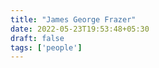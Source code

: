 ```yaml
---
title: "James George Frazer"
date: 2022-05-23T19:53:48+05:30
draft: false
tags: ['people']
---
```


